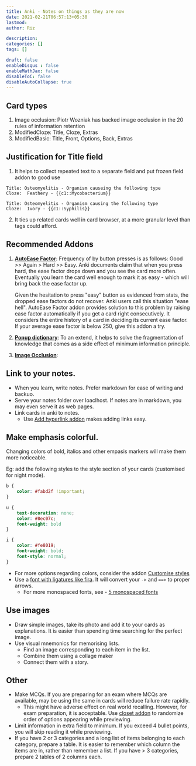 ```yaml
---
title: Anki - Notes on things as they are now
date: 2021-02-21T06:57:13+05:30
lastmod: 
author: Riz

description: 
categories: []
tags: []

draft: false
enableDisqus : false
enableMathJax: false
disableToC: false
disableAutoCollapse: true
---
```


## Card types
1. Image occlusion: Piotr Wozniak has backed image occlusion in the 20 rules of information retention
2. ModifiedCloze: Title, Cloze, Extras
3. ModifiedBasic: Title, Front, Options, Back, Extras

## Justification for Title field
1. It helps to collect repeated text to a separate field and put frozen field addon to good use

```
Title: Osteomyelitis - Organism causeing the following type
Cloze:  Feathery - {{c1::Mycobacterium}}

Title: Osteomyelitis - Organism causing the following type
Cloze:  Ivory - {{c1::Syphilis}}
```
2. It ties up related cards well in card browser, at a more granular level than tags could afford.


## Recommended Addons
1. **[AutoEase Factor][6]**: Frequency of by button presses is as follows: Good >> Again > Hard >> Easy. Anki documents claim that when you press hard, the ease factor drops down and you see the card more often. Eventually you learn the card well enough to mark it as easy - which will bring back the ease factor up. 
   
   Given the hesitation to press "easy" button as evidenced from stats, the dropped ease factors do not recover. Anki users call this situation "ease hell". AutoEase Factor addon provides solution to this problem by raising ease factor automatically if you get a card right consecutively. It considers the entire history of a card in deciding its current ease factor. If your average ease factor is below 250, give this addon a try.
2. **[Popup dictionary][7]**: To an extend, it helps to solve the fragmentation of knowledge that comes as a side effect of minimum information principle.
3. **[Image Occlusion][8]**:

## Link to your notes.
- When you learn, write notes. Prefer markdown for ease of writing and backuo.
- Serve your notes folder over loaclhost. If notes are in markdown, you may even serve it as web pages.
- Link cards in anki to notes.
  - Use [Add hyperlink addon][5] makes adding links easy.

## Make emphasis colorful.
Changing colors of bold, italics and other empasis markers will make them more noticeable.

Eg: add the following styles to the style section of your cards (customised for night mode).

```css
b {
	color: #fabd2f !important;
}

u {
	text-decoration: none;
	color: #8ec07c;
	font-weight: bold
}

i {
	color: #fe8019;
	font-weight: bold;
	font-style: normal;
}

```

- For more options regarding colors, consider the addon [Customise styles][3]
- Use a [font with ligatures like fira][4]. It will convert your `->` and `==>` to proper arrows. 
  - For more monospaced fonts, see - [5 monospaced fonts][2]

## Use images
- Draw simple images, take its photo and add it to your cards as explanations. It is easier than spending time searching for the perfect image. 
- Use visual mnemonics for memorising lists. 
  - Find an image corresponding to each item in the list.
  - Combine them using a collage maker
  - Connect them with a story.

## Other
- Make MCQs. If you are preparing for an exam where MCQs are available, may be using the same in cards will reduce failure rate rapidly. 
  - This might have adverse effect on real world recalling. However, for exam preparation, it is acceptable. Use [closet addon][1] to randomize order of options appearing while previewing.
- Limit information in extra field to minimum. If you exceed 4 bullet points, you will skip reading it while previewing.
- If you have 2 or 3 categories and a long list of items belonging to each category, prepare a table. It is easier to remember which column the items are in, rather than remember a list. If you have > 3 categories, prepare 2 tables of 2 columns each.



[1]: https://ankiweb.net/shared/info/272311064
[2]: https://betterwebtype.com/articles/2020/02/13/5-monospaced-fonts-with-cool-coding-ligatures/
[3]: https://ankiweb.net/shared/info/1899278645
[4]: https://github.com/tonsky/FiraCode#whats-in-the-box
[5]: https://ankiweb.net/shared/info/318752047
[6]: https://ankiweb.net/shared/info/1672712021
[7]: https://ankiweb.net/shared/info/153625306
[8]: https://ankiweb.net/shared/info/1374772155